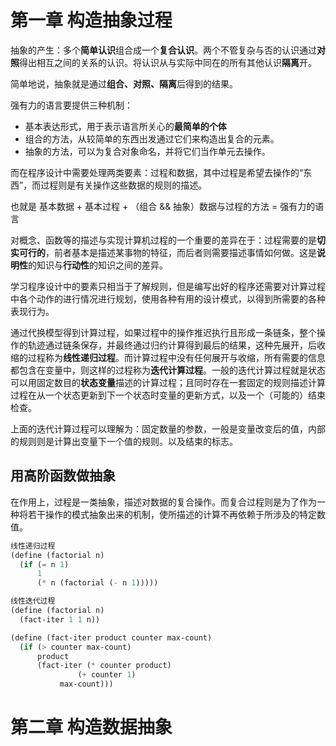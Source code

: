 # 第一章 构造抽象过程

抽象的产生：多个**简单认识**组合成一个**复合认识**。两个不管复杂与否的认识通过**对照**得出相互之间的关系的认识。将认识从与实际中同在的所有其他认识**隔离**开。

简单地说，抽象就是通过**组合、对照、隔离**后得到的结果。

强有力的语言要提供三种机制：

- 基本表达形式，用于表示语言所关心的**最简单的个体**
- 组合的方法，从较简单的东西出发通过它们来构造出复合的元素。
- 抽象的方法，可以为复合对象命名，并将它们当作单元去操作。

而在程序设计中需要处理两类要素：过程和数据，其中过程是希望去操作的“东西”，而过程则是有关操作这些数据的规则的描述。

也就是 基本数据 + 基本过程 + （组合 && 抽象）数据与过程的方法 = 强有力的语言

对概念、函数等的描述与实现计算机过程的一个重要的差异在于：过程需要的是**切实可行的**，前者基本是描述某事物的特征，而后者则需要描述事情如何做。这是**说明性**的知识与**行动性**的知识之间的差异。

学习程序设计中的要素只相当于了解规则，但是编写出好的程序还需要对计算过程中各个动作的进行情况进行规划，使用各种有用的设计模式，以得到所需要的各种表现行为。

通过代换模型得到计算过程，如果过程中的操作推迟执行且形成一条链条，整个操作的轨迹通过链条保存，并最终通过归约计算得到最后的结果，这种先展开，后收缩的过程称为**线性递归过程**。而计算过程中没有任何展开与收缩，所有需要的信息都包含在变量中，则这样的过程称为**迭代计算过程**。一般的迭代计算过程就是状态可以用固定数目的**状态变量**描述的计算过程；且同时存在一套固定的规则描述计算过程在从一个状态更新到下一个状态时变量的更新方式，以及一个（可能的）结束检查。

上面的迭代计算过程可以理解为：固定数量的参数，一般是变量改变后的值，内部的规则则是计算出变量下一个值的规则。以及结束的标志。

## 用高阶函数做抽象

在作用上，过程是一类抽象，描述对数据的复合操作。而复合过程则是为了作为一种将若干操作的模式抽象出来的机制，使所描述的计算不再依赖于所涉及的特定数值。

```lisp
线性递归过程
(define (factorial n)
  (if (= n 1)
      1
      (* n (factorial (- n 1)))))

线性迭代过程
(define (factorial n)
  (fact-iter 1 1 n))

(define (fact-iter product counter max-count)
  (if (> counter max-count)
      product
      (fact-iter (* counter product)
    	       (+ counter 1)
 	       max-count)))
```

# 第二章 构造数据抽象

